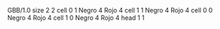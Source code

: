 <gs-board without-header> GBB/1.0
size 2 2
cell 0 1 Negro 4 Rojo 4 
cell 1 1 Negro 4 Rojo 4 
cell 0 0 Negro 4 Rojo 4 
cell 1 0 Negro 4 Rojo 4 
head 1 1 </gs-board>